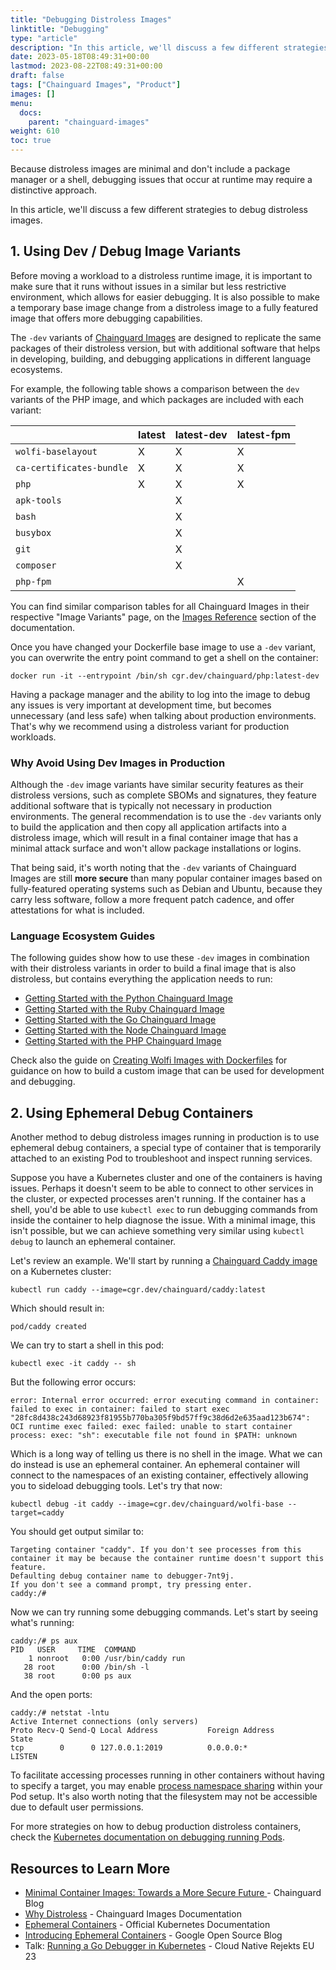```yaml
---
title: "Debugging Distroless Images"
linktitle: "Debugging"
type: "article"
description: "In this article, we'll discuss a few different strategies to debug distroless images, considering these images typically don't include a shell or package managers."
date: 2023-05-18T08:49:31+00:00
lastmod: 2023-08-22T08:49:31+00:00
draft: false
tags: ["Chainguard Images", "Product"]
images: []
menu:
  docs:
    parent: "chainguard-images"
weight: 610
toc: true
---
```


Because distroless images are minimal and don't include a package manager or a shell, debugging issues that occur at runtime may require a distinctive approach.

In this article, we'll discuss a few different strategies to debug distroless images.

## 1. Using Dev / Debug Image Variants

Before moving a workload to a distroless runtime image, it is important to make sure that it runs without issues in a similar but less restrictive environment, which allows for easier debugging. It is also possible to make a temporary base image change from a distroless image to a fully featured image that offers more debugging capabilities.

The `-dev` variants of [Chainguard Images](/chainguard/chainguard-images/) are designed to replicate the same packages of their distroless version, but with additional software that helps in developing, building, and debugging applications in different language ecosystems.

For example, the following table shows a comparison between the `dev` variants of the PHP image, and which packages are included with each variant:


|                      	| latest | latest-dev | latest-fpm |
|--------------------------|--------|------------|------------|
| `wolfi-baselayout`   	| X  	| X      	| X      	|
| `ca-certificates-bundle` | X  	| X      	| X      	|
| `php`                	| X  	| X      	| X      	|
| `apk-tools`          	|    	| X      	|        	|
| `bash`               	|    	| X      	|        	|
| `busybox`            	|    	| X      	|        	|
| `git`                	|    	| X      	|        	|
| `composer`           	|    	| X      	|        	|
| `php-fpm`            	|    	|        	| X      	|

You can find similar comparison tables for all Chainguard Images in their respective "Image Variants" page, on the [Images Reference](/chainguard/chainguard-images/reference/) section of the documentation.

Once you have changed your Dockerfile base image to use a `-dev` variant, you can overwrite the entry point command to get a shell on the container:

```shell
docker run -it --entrypoint /bin/sh cgr.dev/chainguard/php:latest-dev
```

Having a package manager and the ability to log into the image to debug any issues is very important at development time, but becomes unnecessary (and less safe) when talking about production environments. That's why we recommend using a distroless variant for production workloads.

### Why Avoid Using Dev Images in Production
Although the `-dev` image variants have similar security features as their distroless versions, such as complete SBOMs and signatures, they feature additional software that is typically not necessary in production environments. The general recommendation is to use the `-dev` variants only to build the application and then copy all application artifacts into a distroless image, which will result in a final container image that has a minimal attack surface and won't allow package installations or logins.

That being said, it's worth noting that the `-dev` variants of Chainguard Images are still **more secure** than many popular container images based on fully-featured operating systems such as Debian and Ubuntu, because they carry less software, follow a more frequent patch cadence, and offer attestations for what is included.

### Language Ecosystem Guides
The following guides show how to use these `-dev` images in combination with their distroless variants in order to build a final image that is also distroless, but contains everything the application needs to run:

- [Getting Started with the Python Chainguard Image](/chainguard/chainguard-images/reference/python/getting-started-python/)
- [Getting Started with the Ruby Chainguard Image](/chainguard/chainguard-images/reference/ruby/getting-started-ruby/)
- [Getting Started with the Go Chainguard Image](/chainguard/chainguard-images/reference/go/getting-started-go/)
- [Getting Started with the Node Chainguard Image](/chainguard/chainguard-images/reference/node/getting-started-node/)
- [Getting Started with the PHP Chainguard Image](/chainguard/chainguard-images/reference/php/getting-started-php/)

Check also the guide on [Creating Wolfi Images with Dockerfiles](/open-source/wolfi/wolfi-with-dockerfiles/) for guidance on how to build a custom image that can be used for development and debugging.


## 2. Using Ephemeral Debug Containers

Another method to debug distroless images running in production is to use ephemeral debug containers, a special type of container that is temporarily attached to an existing Pod to troubleshoot and inspect running services.

Suppose you have a Kubernetes cluster and one of the containers is having issues. Perhaps it doesn't seem to be able to connect to other services in the cluster, or expected processes aren't running. If the container has a shell, you'd be able to use `kubectl exec` to run debugging commands from inside the container to help diagnose the issue. With a minimal image, this isn't possible, but we can achieve something very similar using `kubectl debug` to launch an ephemeral container.

Let's review an example. We'll start by running a [Chainguard Caddy image](https://images.chainguard.dev/directory/image/caddy/overview) on a Kubernetes cluster:

```
kubectl run caddy --image=cgr.dev/chainguard/caddy:latest
```

Which should result in:

```
pod/caddy created
```

We can try to start a shell in this pod:

```
kubectl exec -it caddy -- sh
```

But the following error occurs:

```
error: Internal error occurred: error executing command in container: failed to exec in container: failed to start exec "28fc8d438c243d68923f81955b770ba305f9bd57ff9c38d6d2e635aad123b674": OCI runtime exec failed: exec failed: unable to start container process: exec: "sh": executable file not found in $PATH: unknown
```

Which is a long way of telling us there is no shell in the image. What we can do instead is use an ephemeral container. An ephemeral container will connect to the namespaces of an existing container, effectively allowing you to sideload debugging tools. Let's try that now:

```
kubectl debug -it caddy --image=cgr.dev/chainguard/wolfi-base --target=caddy
```

You should get output similar to:

```
Targeting container "caddy". If you don't see processes from this container it may be because the container runtime doesn't support this feature.
Defaulting debug container name to debugger-7nt9j.
If you don't see a command prompt, try pressing enter.
caddy:/#
```

Now we can try running some debugging commands. Let's start by seeing what's running:

```
caddy:/# ps aux
PID   USER     TIME  COMMAND
    1 nonroot   0:00 /usr/bin/caddy run
   28 root      0:00 /bin/sh -l
   38 root      0:00 ps aux
```

And the open ports:

```
caddy:/# netstat -lntu
Active Internet connections (only servers)
Proto Recv-Q Send-Q Local Address           Foreign Address         State
tcp        0      0 127.0.0.1:2019          0.0.0.0:*               LISTEN
```

To facilitate accessing processes running in other containers without having to specify a target, you may enable [process namespace sharing](https://kubernetes.io/docs/tasks/configure-pod-container/share-process-namespace/) within your Pod setup. It's also worth noting that the filesystem may not be accessible due to default user permissions.

For more strategies on how to debug production distroless containers, check the [Kubernetes documentation on debugging running Pods](https://kubernetes.io/docs/tasks/debug/debug-application/debug-running-pod/).

## Resources to Learn More

- [Minimal Container Images: Towards a More Secure Future ](https://www.chainguard.dev/unchained/minimal-container-images-towards-a-more-secure-future) - Chainguard Blog
- [Why Distroless](https://edu.chainguard.dev/chainguard/chainguard-images/overview#why-distroless) - Chainguard Images Documentation
- [Ephemeral Containers](https://kubernetes.io/docs/concepts/workloads/pods/ephemeral-containers/) - Official Kubernetes Documentation
- [Introducing Ephemeral Containers](https://opensource.googleblog.com/2022/01/Introducing%20Ephemeral%20Containers.html) - Google Open Source Blog
- Talk: [Running a Go Debugger in Kubernetes](https://www.youtube.com/watch?v=V3SrFyMxmq4&t=2691s) - Cloud Native Rejekts EU 23

